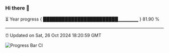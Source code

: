 ### Hi there 👋

⏳ Year progress { ████████████████████████▁▁▁▁▁▁ } 81.90 %

---

⏰ Updated on Sat, 26 Oct 2024 18:20:59 GMT

![Progress Bar CI](https://github.com/liununu/liununu/workflows/Progress%20Bar%20CI/badge.svg)
